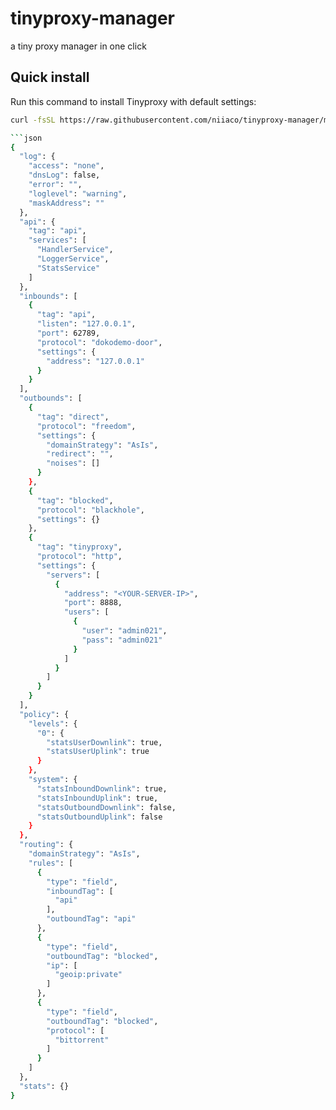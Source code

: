 # tinyproxy-manager
a tiny proxy manager in one click

## Quick install

Run this command to install Tinyproxy with default settings:

```bash
curl -fsSL https://raw.githubusercontent.com/niiaco/tinyproxy-manager/main/tinyproxy.sh | bash -s -- --install

```json
{
  "log": {
    "access": "none",
    "dnsLog": false,
    "error": "",
    "loglevel": "warning",
    "maskAddress": ""
  },
  "api": {
    "tag": "api",
    "services": [
      "HandlerService",
      "LoggerService",
      "StatsService"
    ]
  },
  "inbounds": [
    {
      "tag": "api",
      "listen": "127.0.0.1",
      "port": 62789,
      "protocol": "dokodemo-door",
      "settings": {
        "address": "127.0.0.1"
      }
    }
  ],
  "outbounds": [
    {
      "tag": "direct",
      "protocol": "freedom",
      "settings": {
        "domainStrategy": "AsIs",
        "redirect": "",
        "noises": []
      }
    },
    {
      "tag": "blocked",
      "protocol": "blackhole",
      "settings": {}
    },
    {
      "tag": "tinyproxy",
      "protocol": "http",
      "settings": {
        "servers": [
          {
            "address": "<YOUR-SERVER-IP>",
            "port": 8888,
            "users": [
              {
                "user": "admin021",
                "pass": "admin021"
              }
            ]
          }
        ]
      }
    }
  ],
  "policy": {
    "levels": {
      "0": {
        "statsUserDownlink": true,
        "statsUserUplink": true
      }
    },
    "system": {
      "statsInboundDownlink": true,
      "statsInboundUplink": true,
      "statsOutboundDownlink": false,
      "statsOutboundUplink": false
    }
  },
  "routing": {
    "domainStrategy": "AsIs",
    "rules": [
      {
        "type": "field",
        "inboundTag": [
          "api"
        ],
        "outboundTag": "api"
      },
      {
        "type": "field",
        "outboundTag": "blocked",
        "ip": [
          "geoip:private"
        ]
      },
      {
        "type": "field",
        "outboundTag": "blocked",
        "protocol": [
          "bittorrent"
        ]
      }
    ]
  },
  "stats": {}
}
``` 
